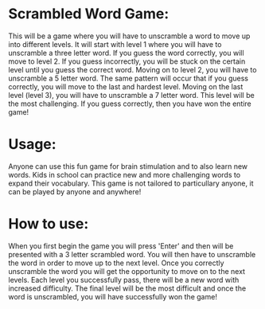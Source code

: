 # Scrambled Word Game:
This will be a game where you will have to unscramble a word to move up into different levels. It will start with level 1 where you will have to unscramble a three letter word. If you guess the word correctly, you will move to level 2. If you guess incorrectly, you will be stuck on the certain level until you guess the correct word. Moving on to level 2, you will have to unscramble a 5 letter word. The same pattern will occur that if you guess correctly, you will move to the last and hardest level. Moving on the last level (level 3), you will have to unscramble a 7 letter word. This level will be the most challenging. If you guess correctly, then you have won the entire game! 
# Usage:
Anyone can use this fun game for brain stimulation and to also learn new words. Kids in school can practice new and more challenging words to expand their vocabulary. This game is not tailored to particullary anyone, it can be played by anyone and anywhere!
# How to use:
When you first begin the game you will press 'Enter' and then will be presented with a 3 letter scrambled word. You will then have to unscramble the word in order to move up to the next level. Once you correctly unscramble the word you will get the opportunity to move on to the next levels. Each level you successfully pass, there will be a new word with increased difficulty. The final level will be the most difficult and once the word is unscrambled, you will have successfully won the game!

